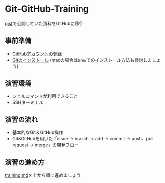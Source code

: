 # Git-GitHub-Training
[gist](https://gist.github.com/hironomiu/680fd4ba07414960e9bcaa0cc4ff9a75)で公開していた資料をGitHubに移行

## 事前準備
- [GitHubアカウントの登録](https://github.com/)
- [Gitのインストール](https://git-scm.com/book/ja/v2/%E4%BD%BF%E3%81%84%E5%A7%8B%E3%82%81%E3%82%8B-Git%E3%81%AE%E3%82%A4%E3%83%B3%E3%82%B9%E3%83%88%E3%83%BC%E3%83%AB)
(macの場合は`brew`でのインストール方法も検討しましょう)

## 演習環境
- シェルコマンドが利用できること
- SSHターミナル

## 演習の流れ
- 基本的なGit＆GitHub操作
- Git&GitHubを用いた「issue -> branch -> add -> commit -> push、pull request -> merge」の開発フロー

## 演習の進め方
[training.md](./training.md)を上から順に進めましょう
